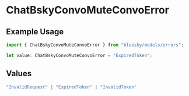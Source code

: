 # ChatBskyConvoMuteConvoError

## Example Usage

```typescript
import { ChatBskyConvoMuteConvoError } from "bluesky/models/errors";

let value: ChatBskyConvoMuteConvoError = "ExpiredToken";
```

## Values

```typescript
"InvalidRequest" | "ExpiredToken" | "InvalidToken"
```